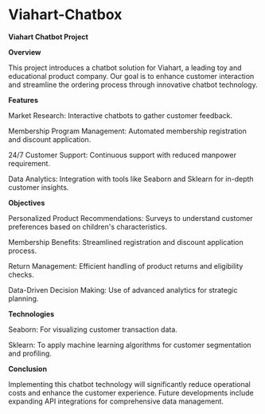 # Viahart-Chatbox
**Viahart Chatbot Project**

**Overview**

This project introduces a chatbot solution for Viahart, a leading toy and educational product company. Our goal is to enhance customer interaction and streamline the ordering process through innovative chatbot technology.

**Features**

Market Research: Interactive chatbots to gather customer feedback.

Membership Program Management: Automated membership registration and discount application.

24/7 Customer Support: Continuous support with reduced manpower requirement.

Data Analytics: Integration with tools like Seaborn and Sklearn for in-depth customer insights.

**Objectives**

Personalized Product Recommendations: Surveys to understand customer preferences based on children's characteristics.

Membership Benefits: Streamlined registration and discount application process.

Return Management: Efficient handling of product returns and eligibility checks.

Data-Driven Decision Making: Use of advanced analytics for strategic planning.

**Technologies**

Seaborn: For visualizing customer transaction data.

Sklearn: To apply machine learning algorithms for customer segmentation and profiling.

**Conclusion**

Implementing this chatbot technology will significantly reduce operational costs and enhance the customer experience. Future developments include expanding API integrations for comprehensive data management.
